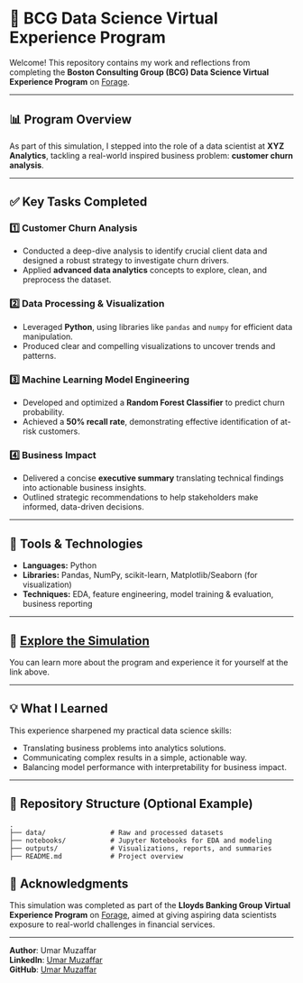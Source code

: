 # 🧮 BCG Data Science Virtual Experience Program

Welcome! This repository contains my work and reflections from completing the **Boston Consulting Group (BCG) Data Science Virtual Experience Program** on [Forage](https://www.theforage.com/simulations/bcg/data-science-ccdz).

---

## 📊 Program Overview

As part of this simulation, I stepped into the role of a data scientist at **XYZ Analytics**, tackling a real-world inspired business problem: **customer churn analysis**. 

---

## ✅ Key Tasks Completed

### 1️⃣ **Customer Churn Analysis**
- Conducted a deep-dive analysis to identify crucial client data and designed a robust strategy to investigate churn drivers.
- Applied **advanced data analytics** concepts to explore, clean, and preprocess the dataset.

### 2️⃣ **Data Processing & Visualization**
- Leveraged **Python**, using libraries like `pandas` and `numpy` for efficient data manipulation.
- Produced clear and compelling visualizations to uncover trends and patterns.

### 3️⃣ **Machine Learning Model Engineering**
- Developed and optimized a **Random Forest Classifier** to predict churn probability.
- Achieved a **50% recall rate**, demonstrating effective identification of at-risk customers.

### 4️⃣ **Business Impact**
- Delivered a concise **executive summary** translating technical findings into actionable business insights.
- Outlined strategic recommendations to help stakeholders make informed, data-driven decisions.

---

## 🚀 Tools & Technologies

- **Languages:** Python
- **Libraries:** Pandas, NumPy, scikit-learn, Matplotlib/Seaborn (for visualization)
- **Techniques:** EDA, feature engineering, model training & evaluation, business reporting

---

## 📌 [Explore the Simulation](https://www.theforage.com/simulations/bcg/data-science-ccdz)

You can learn more about the program and experience it for yourself at the link above.

---

## 💡 What I Learned

This experience sharpened my practical data science skills:
- Translating business problems into analytics solutions.
- Communicating complex results in a simple, actionable way.
- Balancing model performance with interpretability for business impact.

---

## 📂 Repository Structure (Optional Example)

```plaintext
.
├── data/                # Raw and processed datasets
├── notebooks/           # Jupyter Notebooks for EDA and modeling
├── outputs/             # Visualizations, reports, and summaries
├── README.md            # Project overview
```
## 🧾 Acknowledgments

This simulation was completed as part of the **Lloyds Banking Group Virtual Experience Program** on [Forage](https://www.theforage.com/), aimed at giving aspiring data scientists exposure to real-world challenges in financial services.

---

**Author**: Umar Muzaffar  
**LinkedIn**: [Umar Muzaffar](https://www.linkedin.com/in/umar-muzaffar-data-scientist/)  
**GitHub**: [Umar Muzaffar](https://github.com/SYEDUMAR246)
